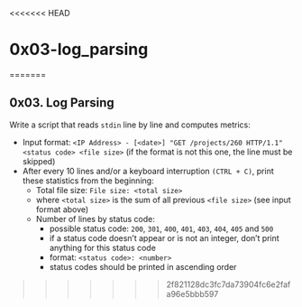 <<<<<<< HEAD
# 0x03-log_parsing
=======
## 0x03. Log Parsing

Write a script that reads `stdin` line by line and computes metrics:

* Input format: `<IP Address> - [<date>] "GET /projects/260 HTTP/1.1" <status code> <file size>` (if the format is not this one, the line must be skipped)
* After every 10 lines and/or a keyboard interruption `(CTRL + C)`, print these statistics from the beginning:
	- Total file size: `File size: <total size>`
	- where `<total size>` is the sum of all previous `<file size>` (see input format above)
	- Number of lines by status code:
		* possible status code: `200`, `301`, `400`, `401`, `403`, `404`, `405` and `500`
		* if a status code doesn’t appear or is not an integer, don’t print anything for this status code
		* format: `<status code>: <number>`
		* status codes should be printed in ascending order
>>>>>>> 2f821128dc3fc7da73904fc6e2fafa96e5bbb597
